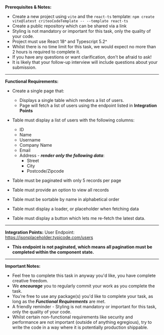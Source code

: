 **Prerequisites & Notes:**
- Create a new project using `vite` and the `react-ts` template: 
`npm create vite@latest criteoCodeTemplate -- --template react-ts`  
- Create a public repository which can be shared via a link
- Styling is not mandatory or important for this task, only the quality of your code.
- Project must use React 18^ and Typescript 5.2^
- Whilst there is no time limit for this task, we would expect no more than 2 hours is required to complete it.
- If you have any questions or want clarification, don't be afraid to ask!
- It is likely that your follow-up interview will include questions about your submission.

---
**Functional Requirements:** 

- Create a single page that:
	- Displays a single table which renders a list of users.
	- Page will fetch a list of users using the endpoint listed in **Integration Points**

- Table must display a list of users with the following columns:
	 - ID
	 - Name
	 - Username
	 - Company Name
	 - Email
	 - Address - ***render only the following data***:
		 - Street
		 - City
		 - Postcode/Zipcode
- Table must be paginated with only 5 records per page
- Table must provide an option to view all records
- Table must be sortable by name in alphabetical order
- Table must display a loader, or placeholder when fetching data
- Table must display a button which lets me re-fetch the latest data.

---
**Integration Points:**
User Endpoint: https://jsonplaceholder.typicode.com/users

- **This endpoint is not paginated, which means all pagination must be completed within the component state.**

---
**Important Notes:**
- Feel free to complete this task in anyway you'd like, you have complete creative freedom.
- We ***encourage*** you to regularly commit your work as you complete the task.
- You're free to use any package(s) you'd like to complete your task, as long as the ***Functional Requirements*** are met.
- A friendly reminder - Styling is not mandatory or important for this task, only the quality of your code.
- Whilst certain non-functional requirements like security and performance are not important (outside of anything egregious), try to write the code in a way where it is potentially production shippable. 